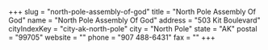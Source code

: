 +++
slug = "north-pole-assembly-of-god"
title = "North Pole Assembly Of God"
name = "North Pole Assembly Of God"
address = "503 Kit Boulevard"
cityIndexKey = "city-ak-north-pole"
city = "North Pole"
state = "AK"
postal = "99705"
website = ""
phone = "907 488-6431"
fax = ""
+++
